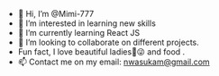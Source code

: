 - 👋 Hi, I’m @Mimi-777
- 👀 I’m interested in learning new skills
- 🌱 I’m currently learning React JS
- 💞️ I’m looking to collaborate on different projects.
 - Fun fact, I love beautiful ladies💞️😜 and food .
- 📫 Contact me on my email: nwasukam@gmail.com

<!---
Mimi-777/Mimi-777 is a ✨ special ✨ repository because its `README.md` (this file) appears on your GitHub profile.
You can click the Preview link to take a look at your changes.
--->
